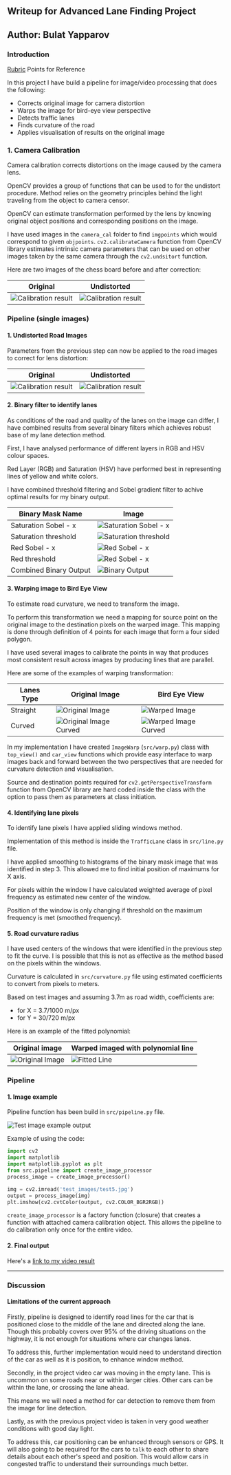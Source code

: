 ## Writeup for Advanced Lane Finding Project
Author: Bulat Yapparov
---

### Introduction 

[Rubric](https://review.udacity.com/#!/rubrics/571/view) Points for Reference

In this project I have build a pipeline for image/video processing that does the following:
 * Corrects original image for camera distortion
 * Warps the image for bird-eye view perspective
 * Detects traffic lanes
 * Finds curvature of the road 
 * Applies visualisation of results on the original image
 

### 1. Camera Calibration

Camera calibration corrects distortions on the image caused by the camera lens. 

OpenCV provides a group of functions that can be used to for the undistort procedure. 
Method relies on the geometry principles behind the light traveling from the object to camera censor.

OpenCV can estimate transformation performed by the lens by knowing original object positions and corresponding
positions on the image. 

I have used images in the `camera_cal` folder to find `imgpoints` which would correspond to given `objpoints`.
`cv2.calibrateCamera` function from OpenCV library estimates intrinsic camera parameters that can be used on other images
taken by the same camera through the `cv2.undsitort` function. 

Here are two images of the chess board before and after correction:

Original|Undistorted
:--------------:|:---------------:
![Calibration result](camera_cal/calibration2.jpg)|![Calibration result](writeup_images/calibration2.jpg)

### Pipeline (single images)

#### 1. Undistorted Road Images

Parameters from the previous step can now be applied to the road images to correct for 
lens distortion:

Original|Undistorted
:--------------:|:---------------:
![Calibration result](writeup_images/undistort_original.jpg)|![Calibration result](writeup_images/undistort_output.jpg)



#### 2. Binary filter to identify lanes

As conditions of the road and quality of the lanes on the image can differ, I have combined results from several binary 
filters which achieves robust base of my lane detection method. 

First, I have analysed performance of different layers in RGB and HSV colour spaces. 

Red Layer (RGB) and Saturation (HSV) have performed best in representing lines of yellow and white colors. 

I have combined threshold filtering and Sobel gradient filter to achive optimal results for my binary output. 

Binary Mask Name|Image
--------|--------
Saturation Sobel - x|![Saturation Sobel - x](writeup_images/binary_mask_s_grad_x.jpg)
Saturation threshold|![Saturation threshold](writeup_images/binary_mask_s_threshold.jpg)
Red Sobel - x|![Red Sobel - x](writeup_images/binary_mask_r_gradient_x.jpg)
Red threshold|![Red Sobel - x](writeup_images/binary_mask_r_threshold.jpg)
Combined Binary Output|![Binary Output](writeup_images/binary_output.jpg)


#### 3. Warping image to Bird Eye View

To estimate road curvature, we need to transform the image.

To perform this transformation we need a mapping for source point on the original image to the destination pixels on the 
warped image. This mapping is done through definition of 4 points for each image that form a four sided polygon.

I have used several images to calibrate the points in way that produces most consistent result across images by 
producing lines that are parallel.

Here are some of the examples of warping transformation:

Lanes Type|Original Image|Bird Eye View
--------------|--------------|----------------
Straight|![Original Image](test_images/straight_lines1.jpg)|![Warped Image](writeup_images/straight_lines1_warp.jpg)
Curved|![Original Image Curved](test_images/test4.jpg)|![Warped Image Curved](writeup_images/test4_warp.jpg)

In my implementation I have created `ImageWarp` (`src/warp.py`) class with `top_view()` and `car_view` functions which provide 
easy interface to warp images back and forward between the two perspectives that are needed for curvature detection 
and visualisation. 

Source and destination points required for `cv2.getPerspectiveTransform` function from OpenCV library are hard coded
inside the class with the option to pass them as parameters at class initiation.  


#### 4. Identifying lane pixels

To identify lane pixels I have applied sliding windows method. 

Implementation of this method is inside the `TrafficLane` class in `src/line.py` file. 

I have applied smoothing to histograms of the binary mask image that was identified in step 3. This allowed me to 
find initial position of maximums for X axis. 

For pixels within the window I have calculated weighted average of pixel frequency as estimated new center of the 
window. 

Position of the window is only changing if threshold on the maximum frequency is met (smoothed frequency). 


#### 5. Road curvature radius

I have used centers of the windows that were identified in the previous step to fit the curve. I is possible that 
this is not as effective as the method based on the pixels within the windows.

Curvature is calculated in `src/curvature.py` file using estimated coefficients to convert from pixels to meters. 

Based on test images and assuming 3.7m as road width, coefficients are:
 - for X = 3.7/1000 m/px
 - for Y = 30/720 m/px 
 
Here is an example of the fitted polynomial:

Original image|Warped imaged with polynomial line
--------------|----------------------
![Original Image](test_images/test1.jpg)|![Fitted Line](writeup_images/fitted_poly_lines.png)

### Pipeline 

#### 1. Image example 

Pipeline function has been build in `src/pipeline.py` file. 

![Test image example output](writeup_images/test5_output.jpg)

Example of using the code:

```python
import cv2
import matplotlib
import matplotlib.pyplot as plt
from src.pipeline import create_image_processor
process_image = create_image_processor()

img = cv2.imread('test_images/test5.jpg') 
output = process_image(img)
plt.imshow(cv2.cvtColor(output, cv2.COLOR_BGR2RGB))

```

`create_image_processor` is a factory function (closure) that creates a function with attached camera calibration 
object.  This allows the pipeline to do calibration only once for the entire video. 

#### 2. Final output

Here's a [link to my video result](./project_video_output.mp4)

---

### Discussion

#### Limitations of the current approach 

Firstly, pipeline is designed to identify road lines for the car that is positioned close to the middle of the lane and 
directed along the lane. Though this probably covers over 95% of the driving situations on the highway, it is not 
enough for situations where car changes lanes. 
 
To address this, further implementation would need to understand direction of the car as well as it is position, 
to enhance window method. 

Secondly, in the project video car was moving in the empty lane. This is uncommon on some roads near or within larger 
cities. Other cars can be within the lane, or crossing the lane ahead. 

This means we will need a method for car detection to remove them from the image for line detection. 

Lastly, as with the previous project video is taken in very good weather conditions with good day light. 
 
To address this, car positioning can be enhanced through sensors or GPS. It will also going to be required for the cars
to `talk` to each other to share details about each other's speed and position. This would allow cars in congested traffic to 
understand their surroundings much better.
